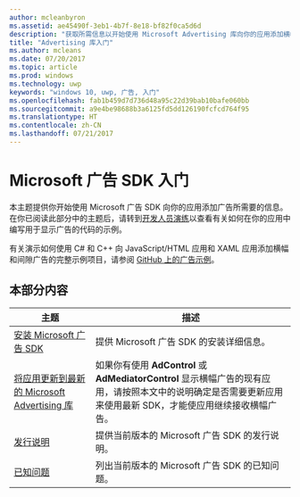 ```yaml
---
author: mcleanbyron
ms.assetid: ae45490f-3eb1-4b7f-8e18-bf82f0ca5d6d
description: "获取所需信息以开始使用 Microsoft Advertising 库向你的应用添加横幅和间隙广告。"
title: "Advertising 库入门"
ms.author: mcleans
ms.date: 07/20/2017
ms.topic: article
ms.prod: windows
ms.technology: uwp
keywords: "windows 10, uwp, 广告, 入门"
ms.openlocfilehash: fab1b459d7d736d48a95c22d39bab10bafe060bb
ms.sourcegitcommit: a9e4be98688b3a6125fd5dd126190fcfcd764f95
ms.translationtype: HT
ms.contentlocale: zh-CN
ms.lasthandoff: 07/21/2017
---
```

# <a name="get-started-with-the-microsoft-advertising-sdk"></a>Microsoft 广告 SDK 入门

本主题提供你开始使用 Microsoft 广告 SDK 向你的应用添加广告所需要的信息。 在你已阅读此部分中的主题后，请转到[开发人员演练](developer-walkthroughs.md)以查看有关如何在你的应用中编写用于显示广告的代码的示例。

有关演示如何使用 C# 和 C++ 向 JavaScript/HTML 应用和 XAML 应用添加横幅和间隙广告的完整示例项目，请参阅 [GitHub 上的广告示例](http://aka.ms/githubads)。


## <a name="in-this-section"></a>本部分内容

| 主题                                                                                                       | 描述                 |
|-------------------------------------------------------------------------------------------------------------|-----------------------------|
| [安装 Microsoft 广告 SDK](install-the-microsoft-advertising-libraries.md) |  提供 Microsoft 广告 SDK 的安装详细信息。  |
| [将应用更新到最新的 Microsoft Advertising 库](update-your-app-to-the-latest-advertising-libraries.md)  | 如果你有使用 **AdControl** 或 **AdMediatorControl** 显示横幅广告的现有应用，请按照本文中的说明确定是否需要更新应用来使用最新 SDK，才能使应用继续接收横幅广告。  |
| [发行说明](release-notes-for-the-advertising-libraries.md)         |  提供当前版本的 Microsoft 广告 SDK 的发行说明。   |
| [已知问题](known-issues-for-the-advertising-libraries.md)      |  列出当前版本的 Microsoft 广告 SDK 的已知问题。   |
